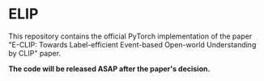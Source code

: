 # ELIP

This repository contains the official PyTorch implementation of the paper "E-CLIP: Towards Label-efficient Event-based Open-world Understanding by CLIP" paper.

**The code will be released ASAP after the paper's decision.**
